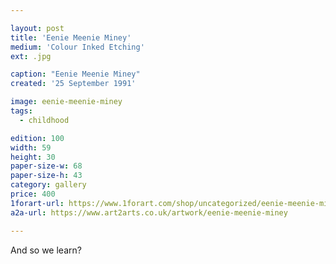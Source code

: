 ```yaml
---

layout: post
title: 'Eenie Meenie Miney'
medium: 'Colour Inked Etching'
ext: .jpg

caption: "Eenie Meenie Miney"
created: '25 September 1991'

image: eenie-meenie-miney
tags:
  - childhood

edition: 100
width: 59
height: 30
paper-size-w: 68
paper-size-h: 43
category: gallery
price: 400
1forart-url: https://www.1forart.com/shop/uncategorized/eenie-meenie-miney/github
a2a-url: https://www.art2arts.co.uk/artwork/eenie-meenie-miney

---
```


And so we learn?
